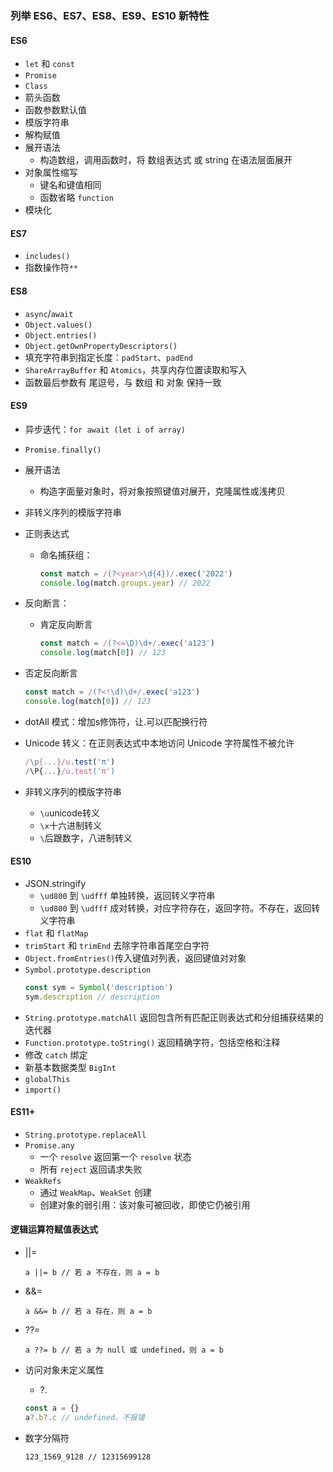 ### 列举 ES6、ES7、ES8、ES9、ES10 新特性
#### ES6
* `let` 和 `const`
* `Promise`
* `Class`
* 箭头函数
* 函数参数默认值
* 模版字符串
* 解构赋值
* 展开语法
  * 构造数组，调用函数时，将 数组表达式 或 string 在语法层面展开
* 对象属性缩写
  * 键名和键值相同
  * 函数省略 `function`
* 模块化

#### ES7
* `includes()`
* 指数操作符`**`

#### ES8
* `async`/`await`
* `Object.values()`
* `Object.entries()`
* `Object.getOwnPropertyDescriptors()`
* 填充字符串到指定长度：`padStart`、`padEnd`
* `ShareArrayBuffer` 和 `Atomics`，共享内存位置读取和写入
* 函数最后参数有 尾逗号，与 数组 和 对象 保持一致

#### ES9
* 异步迭代：`for await (let i of array)`
* `Promise.finally()`
* 展开语法
  * 构造字面量对象时，将对象按照键值对展开，克隆属性或浅拷贝
* 非转义序列的模版字符串
* 正则表达式
  * 命名捕获组：
    ```JavaScript
    const match = /(?<year>\d{4})/.exec('2022')
    console.log(match.groups.year) // 2022
    ```

* 反向断言：
  * 肯定反向断言
    ```JavaScript
    const match = /(?<=\D)\d+/.exec('a123')
    console.log(match[0]) // 123
    ```

* 否定反向断言
    ```JavaScript
    const match = /(?<!\d)\d+/.exec('a123')
    console.log(match[0]) // 123
    ```

* dotAll 模式：增加s修饰符，让.可以匹配换行符
* Unicode 转义：在正则表达式中本地访问 Unicode 字符属性不被允许
  ```JavaScript
  /\p{...}/u.test('π')
  /\P{...}/u.test('π')
  ```

* 非转义序列的模版字符串
  * `\u`unicode转义
  * `\x`十六进制转义
  * `\`后跟数字，八进制转义

#### ES10
* JSON.stringify
  * `\ud800` 到 `\udfff` 单独转换，返回转义字符串
  * `\ud800` 到 `\udfff` 成对转换，对应字符存在，返回字符。不存在，返回转义字符串
* `flat` 和 `flatMap`
* `trimStart` 和 `trimEnd` 去除字符串首尾空白字符
* `Object.fromEntries()`传入键值对列表，返回键值对对象
* `Symbol.prototype.description`
    ```JavaScript
    const sym = Symbol('description')
    sym.description // description
    ```
* `String.prototype.matchAll` 返回包含所有匹配正则表达式和分组捕获结果的迭代器
* `Function.prototype.toString()` 返回精确字符，包括空格和注释
* 修改 `catch` 绑定
* 新基本数据类型 `BigInt`
* `globalThis`
* `import()`

#### ES11+
* `String.prototype.replaceAll`
* `Promise.any`
  * 一个 `resolve` 返回第一个 `resolve` 状态
  * 所有 `reject` 返回请求失败
* `WeakRefs`
  * 通过 `WeakMap`、`WeakSet` 创建
  * 创建对象的弱引用：该对象可被回收，即使它仍被引用

#### 逻辑运算符赋值表达式
* ||=

  `a ||= b // 若 a 不存在，则 a = b`

* &&=

  `a &&= b // 若 a 存在，则 a = b`

* ??=

  `a ??= b // 若 a 为 null 或 undefined，则 a = b`

* 访问对象未定义属性
  * ?.
  ```JavaScript
  const a = {}
  a?.b?.c // undefined，不报错
  ```

* 数字分隔符

  `123_1569_9128 // 12315699128`
